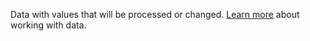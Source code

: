 Data with values that will be processed or changed. [Learn more](../../../operations/work-with-data.md) about working with data.